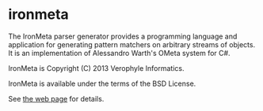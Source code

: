 ironmeta
========

The IronMeta parser generator provides a programming language and application 
for generating pattern matchers on arbitrary streams of objects. It is an 
implementation of Alessandro Warth's OMeta system for C#.

IronMeta is Copyright (C) 2013 Verophyle Informatics.

IronMeta is available under the terms of the BSD License.

See [the web page](http://ironmeta.sourceforge.net) for details.
